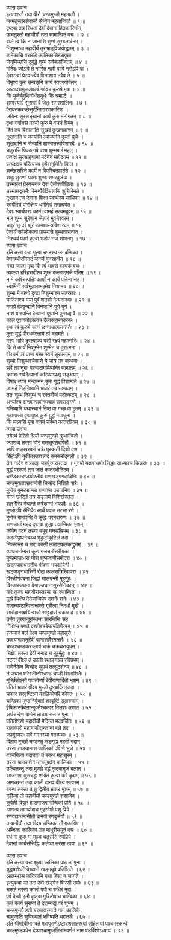 व्यास उवाच  
इत्याज्ञप्तौ तदा वीरौ चण्डमुण्डौ महाबलौ ।  
जग्मतुस्तरसैवाजौ सैन्येन महतान्वितौ ॥ १ ॥  
दृष्ट्वा तत्र स्थितां देवीं देवानां हितकारिणीम् ।  
ऊचतुस्तौ महावीर्यौ तदा सामान्वितं वचः ॥ २ ॥  
बाले त्वं किं न जानासि शुम्भं सुरबलार्दनम् ।  
निशुम्भञ्च महावीर्यं तुराषाड्‌विजयोद्धतम् ॥ ३ ॥  
त्वमेकासि वरारोहे कालिकासिंहसंयुता ।  
जेतुमिच्छसि दुर्बुद्धे शुम्भं सर्वबलान्वितम् ॥ ४ ॥  
मतिदः कोऽपि ते नास्ति नारी वापि नरोऽपि वा ।  
देवास्त्वां प्रेरयन्त्येव विनाशाय तवैव ते ॥ ५ ॥  
विमृश्य कुरु तन्वङ्‌गि कार्यं स्वपरयोर्बलम् ।  
अष्टादशभुजत्वात्त्वं गर्वञ्च कुरुषे मृषा ॥ ६ ॥  
किं भुजैर्बहुभिर्व्यर्थैरायुधैः किं श्रमप्रदैः ।  
शुम्भस्याग्रे सुराणां वै जेतुः समरशालिनः ॥ ७ ॥  
ऐरावतकरच्छेत्तुर्दन्तिदारणकारिणः ।  
जयिनः सुरसङ्घानां कार्यं कुरु मनोगतम् ॥ ८ ॥  
वृथा गर्वायसे कान्ते कुरु मे वचनं प्रियम् ।  
हितं तव विशालाक्षि सुखदं दुःखनाशनम् ॥ ९ ॥  
दुःखदानि च कार्याणि त्याज्यानि दूरतो बुधैः ।  
सुखदानि च सेव्यानि शास्त्रतत्त्वविशारदैः ॥ १० ॥  
चतुरासि पिकालापे पश्य शुम्भबलं महत् ।  
प्रत्यक्षं सुरसङ्घानां मर्दनेन महोदयम् ॥ ११ ॥  
प्रत्यक्षञ्च परित्यज्य वृथैवानुमितिः किल ।  
सन्देहसहिते कार्ये न विपश्चित्प्रवर्तते ॥ १२ ॥  
शत्रुः सुराणां परमः शुम्भः समरदुर्जयः ।  
तस्मात्त्वां प्रेरयन्त्यत्र देवा दैत्येशपीडिताः ॥ १३ ॥  
तस्मात्तद्वचनैः स्निग्धैर्वञ्चितासि शुचिस्मिते ।  
दुःखाय तव देवानां शिक्षा स्वार्थस्य साधिका ॥ १४ ॥  
कार्यमित्रं परिक्षिप्य धर्ममित्रं समाश्रयेत् ।  
देवाः स्वार्थपराः कामं त्वामहं सत्यमब्रुवम् ॥ १५ ॥  
भज शुम्भं सुरेशानं जेतारं भुवनेश्वरम् ।  
चतुरं सुन्दरं शूरं कामशास्त्रविशारदम् ॥ १६  
ऐश्वर्यं सर्वलोकानां प्राप्स्यसे शुम्भशासनात् ।  
निश्चयं परमं कृत्वा भर्तारं भज शोभनम् ॥ १७ ॥  
व्यास उवाच  
इति तस्य वचः श्रुत्वा चण्डस्य जगदम्बिका ।  
मेघगम्भीरनिनदं जगर्ज पुनरब्रवीत् ॥ १८ ॥  
गच्छ जाल्म मृषा किं त्वं भाषसे वञ्चकं वचः ।  
त्यक्त्वा हरिहरादींश्च शुम्भं कस्माद्‌भजे पतिम् ॥ १९ ॥  
न मे कश्चित्पतिः कार्यो न कार्यं पतिना सह ।  
स्वामिनी सर्वभूतानामहमेव निशामय ॥ २० ॥  
शुम्भा मे बहवो दृष्टा निशुम्भाश्च सहस्रशः ।  
घातिताश्च मया पूर्वं शतशो दैत्यदानवाः ॥ २१ ॥  
ममाग्रे देववृन्दानि विनष्टानि युगे युगे ।  
नाशं यास्यन्ति दैत्यानां यूथानि पुनरद्य वै ॥ २२ ॥  
काल एवागतोऽस्त्यत्र दैत्यसंहारकारकः ।  
वृथा त्वं कुरुषे यत्नं रक्षणायात्मसन्ततेः ॥ २३ ॥  
कुरु युद्धं वीरधर्मरक्षायै त्वं महामते ।  
मरणं भावि दुस्त्याज्यं यशो रक्ष्यं महात्मभिः ॥ २४ ॥  
किं ते कार्यं निशुम्भेन शुम्भेन च दुरात्मना ।  
वीरधर्मं परं प्राप्य गच्छ स्वर्गं सुरालयम् ॥ २५ ॥  
शुम्भो निशुम्भश्चैवान्ये ये चात्र तव बान्धवाः ।  
सर्वे तवानुगाः पश्चादागमिष्यन्ति साम्प्रतम् ॥ २६ ॥  
क्रमशः सर्वदैत्यानां करिष्याम्यद्य सङ्क्षयम् ।  
विषादं त्यज मन्दात्मन् कुरु युद्धं विशाम्पते ॥ २७ ॥  
त्वामहं निहनिष्यामि भ्रातरं तव साम्प्रतम् ।  
ततः शुम्भं निशुम्भं च रक्तबीजं मदोत्कटम् ॥ २८ ॥  
अन्यांश्च दानवान्सर्वान्हत्वाहं समराङ्गणे ।  
गमिष्यामि यथास्थानं तिष्ठ वा गच्छ वा द्रुतम् ॥ २९ ॥  
गृहाणास्त्रं वृथापुष्ट कुरु युद्धं मयाधुना ।  
किं जल्पसि मृषा वाक्यं सर्वथा कातरप्रियम् ॥ ३० ॥  
व्यास उवाच  
तयेत्थं प्रेरितौ दैत्यौ चण्डमुण्डौ क्रुधान्वितौ ।  
ज्याशब्दं तरसा घोरं चक्रतुर्बलदर्पितौ ॥ ३१ ॥  
सापि शङ्खस्वनं चक्रे पूरयन्ती दिशो दश ।  
सिंहोऽपि कुपितस्तावन्नादं समकरोद्‌बली ॥ ३२ ॥  
तेन नादेन शक्राद्या जहर्षुरमरास्तदा ।
मुनयो यक्षगन्धर्वाः सिद्धाः साध्याश्च किन्नराः ॥ ३३ ॥  
युद्धं परस्परं तत्र जातं कातरभीतिदम् ।  
चण्डिकाचण्डयोस्तीव्रं बाणखड्गगदादिभिः ॥ ३४ ॥  
चण्डमुक्ताञ्छरान्देवी चिच्छेद निशितैः शरैः ।  
मुमोच पुनरुग्रान्सा बाणांश्च पन्नगानिव ॥ ३५ ॥  
गगनं छादितं तत्र सङ्ग्रामे विशिखैस्तदा ।  
शलभैरिव मेघान्ते कर्षकाणां भयप्रदैः ॥ ३६ ॥  
मुण्डोऽपि सैनिकैः सार्धं पपात तरसा रणे ।  
मुमोच बाणवृष्टिं वै क्रुद्धः परमदारुणः ॥ ३७ ॥  
बाणजालं महद्‌ दृष्ट्वा कुद्धा तत्राम्बिका भृशम् ।  
कोपेन वदनं तस्या बभूव घनसन्निभम् ॥ ३८ ॥  
कदलीपुष्पनेत्रञ्च भृकुटीकुटिलं तदा ।  
निष्क्रान्ता च तदा काली ललाटफलकाद्द्रुतम् ॥ ३९ ॥  
व्याघ्रचर्माम्बरा क्रूरा गजचर्मोत्तरीयका ।  
मुण्डमालाधरा घोरा शुष्कवापीसमोदरा ॥ ४० ॥  
खड्गपाशधरातीव भीषणा भयदायिनी ।  
खट्वाङ्गधारिणी रौद्रा कालरात्रिरिवापरा ॥ ४१ ॥  
विस्तीर्णवदना जिह्वां चालयन्ती मुहुर्मुहुः ।  
विस्तारजघना वेगाज्जघानासुरसैनिकान् ॥ ४२ ॥  
करे कृत्वा महावीरांस्तरसा सा रुषान्विता ।  
मुखे चिक्षेप दैतेयान्पिपेष दशनैः शनैः ॥ ४३ ॥  
गजान्घण्टान्वितान्हस्ते गृहीत्वा निदधौ मुखे ।  
सारोहान्भक्षयित्वाजौ साट्टहासं चकार ह ॥ ४४ ॥  
तथैव तुरगानुष्ट्रांस्तथा सारथिभिः सह ।  
निक्षिप्य वक्त्त्रे दशनैश्चर्वयत्यतिभैरवम् ॥ ४५ ॥  
हन्यमानं बलं प्रेक्ष्य चण्डमुण्डौ महासुरौ ।  
छादयामासतुर्देवीं बाणासारैरनन्तरैः ॥ ४६ ॥  
चण्डश्चण्डकरच्छायं चक्रं चक्रधरायुधम् ।  
चिक्षेप तरसा देवीं ननाद च मुहुर्मुहुः ॥ ४७ ॥  
नदन्तं वीक्ष्य तं काली रथाङ्गञ्च रविप्रभम् ।  
बाणेनैकेन चिच्छेद सुप्रभं तत्सुदर्शनम् ॥ ४८ ॥  
तं जघान शरैस्तीक्ष्णैश्चण्डं चण्डी शिलाशितैः ।  
मूर्च्छितोऽसौ पपातोर्व्यां देवीबाणार्दितो भृशम् ॥ ४९ ॥  
पतितं भ्रातरं वीक्ष्य मुण्डो दुःखार्दितस्तदा ।  
चकार शरवृष्टिञ्च कालिकोपरि कोपतः ॥ ५० ॥  
चण्डिका मुण्डनिर्मुक्तां शरवृष्टिं सुदारुणाम् ।  
ईषिकास्त्रैर्बलान्मुक्तैश्चकार तिलशः क्षणात् ॥ ५१ ॥  
अर्धचन्द्रेण बाणेन ताडयामास तं पुनः ।  
पतितोऽसौ महावीर्यो मेदिन्यां मदवर्जितः ॥ ५२ ॥  
हाहाकारो महानासीद्दानवानां बले तदा ।  
जहर्षुरमराः सर्वे गगनस्था गतव्यथाः ॥ ५३ ॥  
विहाय मूर्च्छां चण्डस्तु सङ्गृह्य महतीं गदाम् ।  
तरसा ताडयामास कालिकां दक्षिणे भुजे ॥ ५४ ॥  
वञ्चयित्वा गदाघातं तं बबन्ध महासुरम् ।  
तरसा बाणपाशेन मन्त्रमुक्तेन कालिका ॥ ५५ ॥  
उत्थितस्तु तदा मुण्डो बद्धं दृष्ट्वानुजं बलात् ।  
आजगाम सुसन्नद्धः शक्तिं कृत्वा करे दृढाम् ॥ ५६ ॥  
आगच्छन्तं तदा काली दानवं वीक्ष्य सत्वरम् ।  
बबन्ध तरसा तं तु द्वितीयं भ्रातरं भृशम् ॥ ५७ ॥  
गृहीत्वा तौ महावीर्यौ चण्डमुण्डौ शशाविव ।  
कुर्वती विपुलं हासमाजगामाम्बिकां प्रति ॥ ५८ ॥  
आगत्य तामथोवाच गृहाणेमौ पशू प्रिये ।  
रणयज्ञार्थमानीतौ दानवौ रणदुर्जयौ ॥ ५९ ॥  
तावानीतौ तदा वीक्ष्य चण्डिका तौ वृकाविव ।  
अम्बिका कालिकां प्राह माधुरीसंयुतं वचः ॥ ६० ॥  
वधं मा कुरु मा मुञ्च चतुरासि रणप्रिये ।  
देवानां कार्यसंसिद्धिः कर्तव्या तरसा त्वया ॥ ६१ ॥  
  
व्यास उवाच  
इति तस्या वचः श्रुत्वा कालिका प्राह तां पुनः ।  
युद्धयज्ञेऽतिविख्याते खड्गयूपे प्रतिष्ठिते ॥ ६२ ॥  
आलम्भञ्च करिष्यामि यथा हिंसा न जायते ।  
इत्युक्त्वा सा तदा देवी खड्गेन शिरसी तयोः ॥ ६३ ॥  
चकर्त तरसा काली पपौ च रुधिरं मुदा ।  
एवं दैत्यौ हतौ दृष्ट्वा मुदितोवाच चाम्बिका ॥ ६४ ॥  
कृतं कार्यं सुराणां ते ददाम्यद्य वरं शुभम् ।  
चण्डमुण्डौ हतौ यस्मात्तस्मात्ते नाम कालिके ।  
चामुण्डेति सुविख्यातं भविष्यति धरातले ॥ ६५ ॥  
इति श्रीमद्देवीभागवते महापुराणेऽष्टादशसाहस्र्यां संहितायां पञ्चमस्कन्धे  
चण्डमुण्डवधेन देव्याश्चामुण्डेतिनामवर्णनं नाम षड्‌विंशोऽध्यायः ॥ २६ ॥
